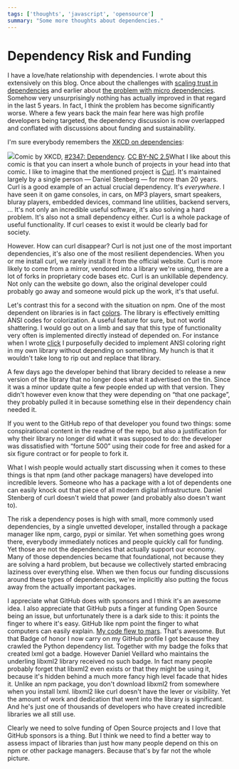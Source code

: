 ```yaml
---
tags: ['thoughts', 'javascript', 'opensource']
summary: "Some more thoughts about dependencies."
---
```


# Dependency Risk and Funding

I have a love/hate relationship with dependencies.  I wrote about this
extensively on this blog.  Once about the challenges with [scaling trust
in dependencies](/2019/7/29/dependency-scaling/) and earlier about [the
problem with micro dependencies](/2016/3/24/open-source-trust-scaling/).
Somehow very unsurprisingly nothing has actually improved in that regard
in the last 5 years.  In fact, I think the problem has become
significantly worse.  Where a few years back the main fear here was high
profile developers being targeted, the dependency discussion is now
overlapped and conflated with discussions about funding and
sustainability.

I'm sure everybody remembers the [XKCD on dependencies](https://xkcd.com/2347/):

![](https://imgs.xkcd.com/comics/dependency.png)Comic by XKCD, [#2347: Dependency](https://xkcd.com/2347/).
[CC BY-NC 2.5](https://creativecommons.org/licenses/by-nc/2.5/)What I like about this comic is that you can insert a whole bunch of
projects in your head into that comic.  I like to imagine that the
mentioned project is [Curl](https://curl.se/).  It's maintained largely
by a single person — Daniel Stenberg — for more than 20 years.  Curl is a
good example of an actual crucial dependency.  It's *everywhere*.  I have
seen it on game consoles, in cars, on MP3 players, smart speakers, bluray
players, embedded devices, command line utilities, backend servers, …
It's not only an incredible useful software, it's also solving a hard
problem.  It's also not a small dependency either.  Curl is a whole
package of useful functionality.  If curl ceases to exist it would be
clearly bad for society.

However.  How can curl disappear?  Curl is not just one of the most
important dependencies, it's also one of the most resilient dependencies.
When you or me install curl, we rarely install it from the official
website.  Curl is more likely to come from a mirror, vendored into a
library we're using, there are a lot of forks in proprietary code bases
etc.  Curl is an unkillable dependency.  Not only can the website go down,
also the original developer could probably go away and someone would pick
up the work, it's that useful.

Let's contrast this for a second with the situation on npm.  One of the
most dependent on libraries is in fact [colors](https://www.npmjs.com/package/colors).  The library is effectively
emitting ANSI codes for colorization.  A useful feature for sure, but not
world shattering.  I would go out on a limb and say that this type of
functionality very often is implemented directly instead of depended on.
For instance when I wrote [click](https://click.palletsprojects.com/) I
purposefully decided to implement ANSI coloring right in my own library
without depending on something.  My hunch is that it wouldn't take long to
rip out and replace
that library.

A few days ago the developer behind that library decided to release a new
version of the library that no longer does what it advertised on the tin.
Since it was a minor update quite a few people ended up with that version.
They didn't however even know that they were depending on “that one
package”, they probably pulled it in because something else in their
dependency chain needed it.

If you went to the GitHub repo of that developer you found two things:
some conspirational content in the readme of the repo, but also a
justification for why their library no longer did what it was supposed to
do: the developer was dissatisfied with “fortune 500” using their code for
free and asked for a six figure contract or for people to fork it.

What I wish people would actually start discussing when it comes to these
things is that npm (and other package managers) have developed into
incredible levers.  Someone who has a package with a lot of dependents one
can easily knock out that piece of all modern digital infrastructure.
Daniel Stenberg of curl doesn't wield that power (and probably also
doesn't want to).

The risk a dependency poses is high with small, more commonly used
dependencies, by a single unvetted developer, installed through a package
manager like npm, cargo, pypi or similar.  Yet when something goes wrong
there, everybody immediately notices and people quickly call for funding.
Yet those are not the dependencies that actually support our economy.
Many of those dependencies became that foundational, not because they are
solving a hard problem, but because we collectively started embracing
laziness over everything else.  When we then focus our funding discussions
around these types of dependencies, we're implicitly also putting the
focus away from the actually important packages.

I appreciate what GitHub does with sponsors and I think it's an awesome
idea.  I also appreciate that GitHub puts a finger at funding Open Source
being an issue, but unfortunately there is a dark side to this: it points
the finger to where it's easy.  GitHub like npm point the finger to what
computers can easily explain.  [My code flew to mars](https://github.blog/2021-04-19-open-source-goes-to-mars/).  That's
awesome.  But that Badge of honor I now carry on my GitHub profile I got
because they crawled the Python dependency list.  Together with my badge
the folks that created lxml got a badge.  However Daniel Veillard who
maintains the underling libxml2 library received no such badge.  In fact
many people probably forget that libxml2 even exists or that they might be
using it, because it's hidden behind a much more fancy high level facade
that hides it.  Unlike an npm package, you don't download libxml2 from
somewhere when you install lxml.  libxml2 like curl doesn't have the
lever or visibility.  Yet the amount of work and dedication that went into
the library is significant.  And he's just one of thousands of developers
who have created incredible libraries we all still use.

Clearly we need to solve funding of Open Source projects and I love that
GitHub sponsors is a thing.  But I think we need to find a better way to
assess impact of libraries than just how many people depend on this on
npm or other package managers.  Because that's by far not the whole
picture.
